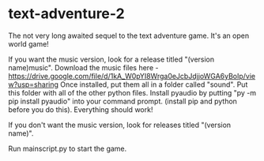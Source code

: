 # text-adventure-2
The not very long awaited sequel to the text adventure game. It's an open world game!

If you want the music version, look for a release titled "(version name)music".
Download the music files here - https://drive.google.com/file/d/1kA_W0pYI8Wrga0eJcbJdjjoWGA6yBoIp/view?usp=sharing
Once installed, put them all in a folder called "sound". Put this folder with all of the other python files.
Install pyaudio by putting "py -m pip install pyaudio" into your command prompt. (install pip and python before you do this).
Everything should work!

If you don't want the music version, look for releases titled "(version name)".

Run mainscript.py to start the game.
